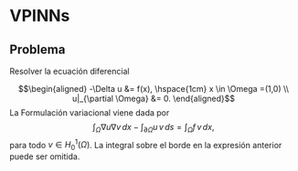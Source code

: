 # VPINNs

## Problema
Resolver la ecuación diferencial

$$\begin{aligned}
-\Delta u &= f(x), \hspace{1cm} x \in \Omega =(1,0) \\
u|_{\partial \Omega} &= 0.
\end{aligned}$$
La Formulación variacional viene dada por
$$\int_{\Omega} \nabla u \nabla v \, dx - \int_{\partial \Omega} u\, v \, ds= \int_{\Omega} f\, v \, dx,$$
para todo $v \in H_{0}^{1}(\Omega)$. La integral sobre el borde en la expresión anterior puede ser omitida.
